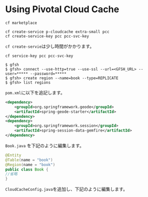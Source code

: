 # Using Pivotal Cloud Cache

```shell 
cf marketplace
```

```shell
cf create-service p-cloudcache extra-small pcc
cf create-service-key pcc pcc-svc-key
```

`cf create-servie`は少し時間がかかります。

```shell
cf service-key pcc pcc-svc-key
```

```shell
$ gfsh
$ gfsh> connect --use-http=true --use-ssl --url=<GFSH_URL> --user=***** --password=*****
$ gfsh> create region --name=book --type=REPLICATE
$ gfsh> list regions
```
`pom.xml`に以下を追記します。
```xml
<dependency>
    <groupId>org.springframework.geode</groupId>
    <artifactId>spring-geode-starter</artifactId>
</dependency>
<dependency>
    <groupId>org.springframework.session</groupId>
    <artifactId>spring-session-data-gemfire</artifactId>
</dependency>
```
`Book.java` を下記のように編集します。

```java
@Entity
@Table(name = "book")
@Region(name = "book")
public class Book {
//省略
}
```

`CloudCacheConfig.java`を追加し、下記のように編集します。
